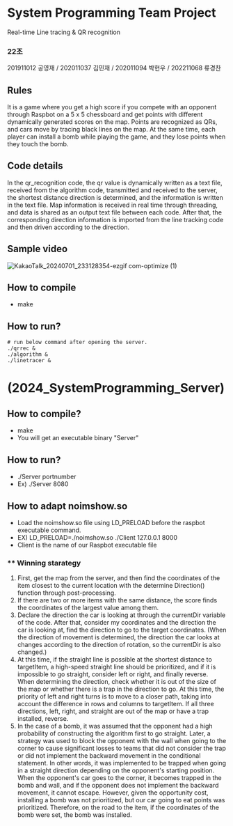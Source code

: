 # System Programming Team Project
Real-time Line tracing & QR recognition

### 22조

201911012 공영재 /
202011037 김민재 /
202011094 박현우 /
202211068 류경찬

## Rules
It is a game where you get a high score if you compete with an opponent through Raspbot on a 5 x 5 chessboard and get points with different dynamically generated scores on the map. Points are recognized as QRs, and cars move by tracing black lines on the map. At the same time, each player can install a bomb while playing the game, and they lose points when they touch the bomb.

## Code details
In the qr_recognition code, the qr value is dynamically written as a text file, received from the algorithm code, transmitted and received to the server, the shortest distance direction is determined, and the information is written in the text file. Map information is received in real time through threading, and data is shared as an output text file between each code. After that, the corresponding direction information is imported from the line tracking code and then driven according to the direction.

## Sample video
![KakaoTalk_20240701_233128354-ezgif com-optimize (1)](https://github.com/Yeongjae-Kong/system_programming/assets/67358433/f74e477c-0476-4796-a14a-b42caebdb164)

<!-- HOW TO RUN-->

## How to compile
- make

## How to run?
```
# run below command after opening the server.
./qrrec &
./algorithm &
./linetracer &
```

<!-- HOW TO RUN Server-->
# (2024_SystemProgramming_Server)
## How to compile?
- make
- You will get an executable binary "Server"
## How to run?
- ./Server portnumber
- Ex) ./Server 8080
## How to adapt noimshow.so
- Load the noimshow.so file using LD_PRELOAD before the raspbot executable command.
- EX) LD_PRELOAD=./noimshow.so ./Client 127.0.0.1 8000
- Client is the name of our Raspbot executable file

### ** Winning starategy

1. First, get the map from the server, and then find the coordinates of the item closest to the current location with the determine Direction() function through post-processing.
2. If there are two or more items with the same distance, the score finds the coordinates of the largest value among them.
3. Declare the direction the car is looking at through the currentDir variable of the code. After that, consider my coordinates and the direction the car is looking at, find the direction to go to the target coordinates. (When the direction of movement is determined, the direction the car looks at changes according to the direction of rotation, so the currentDir is also changed.)
4. At this time, if the straight line is possible at the shortest distance to targetItem, a high-speed straight line should be prioritized, and if it is impossible to go straight, consider left or right, and finally reverse. When determining the direction, check whether it is out of the size of the map or whether there is a trap in the direction to go. At this time, the priority of left and right turns is to move to a closer path, taking into account the difference in rows and columns to targetItem. If all three directions, left, right, and straight are out of the map or have a trap installed, reverse.
5. In the case of a bomb, it was assumed that the opponent had a high probability of constructing the algorithm first to go straight. Later, a strategy was used to block the opponent with the wall when going to the corner to cause significant losses to teams that did not consider the trap or did not implement the backward movement in the conditional statement. In other words, it was implemented to be trapped when going in a straight direction depending on the opponent's starting position. When the opponent's car goes to the corner, it becomes trapped in the bomb and wall, and if the opponent does not implement the backward movement, it cannot escape. However, given the opportunity cost, installing a bomb was not prioritized, but our car going to eat points was prioritized. Therefore, on the road to the item, if the coordinates of the bomb were set, the bomb was installed.
